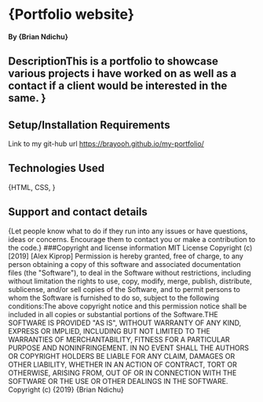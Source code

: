 # {Portfolio website}
#### By **{Brian Ndichu}**
## DescriptionThis is a portfolio to showcase various projects i have worked on as well as a contact if a client would be interested in the same. }
## Setup/Installation Requirements
Link to my git-hub url https://brayooh.github.io/my-portfolio/
## Technologies Used
{HTML, CSS, }
## Support and contact details
{Let people know what to do if they run into any issues or have questions, ideas or concerns.  Encourage them to contact you or make a contribution to the code.}
###Copyright and license information
MIT License
Copyright (c) [2019] [Alex Kiprop]
Permission is hereby granted, free of charge, to any person obtaining a copy
of this software and associated documentation files (the "Software"), to deal
in the Software without restrictions, including without limitation the rights
to use, copy, modify, merge, publish, distribute, sublicense, and/or sell
copies of the Software, and to permit persons to whom the Software is
furnished to do so, subject to the following conditions:The above copyright notice and this permission notice shall be included in all
copies or substantial portions of the Software.THE SOFTWARE IS PROVIDED "AS IS", WITHOUT WARRANTY OF ANY KIND, EXPRESS OR
IMPLIED, INCLUDING BUT NOT LIMITED TO THE WARRANTIES OF MERCHANTABILITY,
FITNESS FOR A PARTICULAR PURPOSE AND NONINFRINGEMENT. IN NO EVENT SHALL THE
AUTHORS OR COPYRIGHT HOLDERS BE LIABLE FOR ANY CLAIM, DAMAGES OR OTHER
LIABILITY, WHETHER IN AN ACTION OF CONTRACT, TORT OR OTHERWISE, ARISING FROM,
OUT OF OR IN CONNECTION WITH THE SOFTWARE OR THE USE OR OTHER DEALINGS IN THE
SOFTWARE.
Copyright (c) {2019} {Brian Ndichu}
